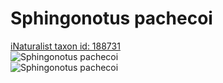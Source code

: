 
Sphingonotus pachecoi
=====================
  
[iNaturalist taxon id: 188731](https://www.inaturalist.org/taxa/188731)  
![Sphingonotus pachecoi](https://inaturalist-open-data.s3.amazonaws.com/photos/220789572/medium.jpeg)  
![Sphingonotus pachecoi](https://inaturalist-open-data.s3.amazonaws.com/photos/220789572/medium.jpeg)